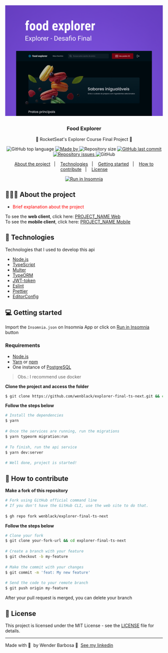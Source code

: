 <h1 align="center">
	<img alt="Logo" src="./public/demo.png" width="700px" />
</h1>

<h3 align="center">
  Food Explorer
</h3>

<p align="center">
🏁 RocketSeat's Explorer Course Final Project 🏁
</p>


<p align="center">
  <img alt="GitHub top language" src="https://img.shields.io/github/languages/top/wenblack/explorer-final-ts-next">
  <a href="https://www.linkedin.com/in/wenblack/">
    <img alt="Made by" src="https://img.shields.io/badge/made%20by-Wender%20Barbosa-gree">
  </a>
  <img alt="Repository size" src="https://img.shields.io/github/repo-size/wenblack/explorer-final-ts-next">
  <a href="https://github.com/wenblack/explorer-final-ts-next/commits/master">
    <img alt="GitHub last commit" src="https://img.shields.io/github/last-commit/wenblack/explorer-final-ts-next">
  </a>
  <a href="https://github.com/wenblack/explorer-final-ts-next/issues">
    <img alt="Repository issues" src="https://img.shields.io/github/issues/wenblack/explorer-final-ts-next">
  </a>
  <img alt="GitHub" src="https://img.shields.io/github/license/wenblack/explorer-final-ts-next">
</p>

<p align="center">
  <a href="#-about-the-project">About the project</a>&nbsp;&nbsp;&nbsp;|&nbsp;&nbsp;&nbsp;
  <a href="#-technologies">Technologies</a>&nbsp;&nbsp;&nbsp;|&nbsp;&nbsp;&nbsp;
  <a href="#-getting-started">Getting started</a>&nbsp;&nbsp;&nbsp;|&nbsp;&nbsp;&nbsp;
  <a href="#-how-to-contribute">How to contribute</a>&nbsp;&nbsp;&nbsp;|&nbsp;&nbsp;&nbsp;
  <a href="#-license">License</a>
</p>

<p id="insomniaButton" align="center">
  <a href="" target="_blank"><img src="https://insomnia.rest/images/run.svg" alt="Run in Insomnia"></a>
</p>

## 👨🏻‍💻 About the project

- <p style="color: red;">Brief explanation about the project</p>

To see the **web client**, click here: [PROJECT_NAME Web](https://github/wenblack/explorer-final-ts-next)</br>
To see the **mobile client**, click here: [PROJECT_NAME Mobile](https://github/wenblack/explorer-final-ts-next)

## 🚀 Technologies

Technologies that I used to develop this api

- [Node.js](https://nodejs.org/en/)
- [TypeScript](https://www.typescriptlang.org/)
- [Multer](https://github.com/expressjs/multer)
- [TypeORM](https://typeorm.io/#/)
- [JWT-token](https://jwt.io/)
- [Eslint](https://eslint.org/)
- [Prettier](https://prettier.io/)
- [EditorConfig](https://editorconfig.org/)

## 💻 Getting started

Import the `Insomnia.json` on Insomnia App or click on [Run in Insomnia](#insomniaButton) button

### Requirements

- [Node.js](https://nodejs.org/en/)
- [Yarn](https://classic.yarnpkg.com/) or [npm](https://www.npmjs.com/)
- One instance of [PostgreSQL](https://www.postgresql.org/)

> Obs.: I recommend use docker

**Clone the project and access the folder**

```bash
$ git clone https://github.com/wenblack/explorer-final-ts-next.git && cd explorer-final-ts-next
```

**Follow the steps below**

```bash
# Install the dependencies
$ yarn

# Once the services are running, run the migrations
$ yarn typeorm migration:run

# To finish, run the api service
$ yarn dev:server

# Well done, project is started!
```

## 🤔 How to contribute

**Make a fork of this repository**

```bash
# Fork using GitHub official command line
# If you don't have the GitHub CLI, use the web site to do that.

$ gh repo fork wenblack/explorer-final-ts-next
```

**Follow the steps below**

```bash
# Clone your fork
$ git clone your-fork-url && cd explorer-final-ts-next

# Create a branch with your feature
$ git checkout -b my-feature

# Make the commit with your changes
$ git commit -m 'feat: My new feature'

# Send the code to your remote branch
$ git push origin my-feature
```

After your pull request is merged, you can delete your branch

## 📝 License

This project is licensed under the MIT License - see the [LICENSE](LICENSE) file for details.

---

Made with 💜 &nbsp;by Wender Barbosa 👋 &nbsp;[See my linkedin](https://www.linkedin.com/in/wenblack/)